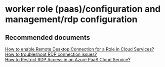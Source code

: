 <properties
	pageTitle="worker role (paas)/configuration and management/rdp configuration"
	description="worker role (paas)/configuration and management/rdp configuration"
	service="microsoft.classiccompute"
	resource="domainnames"
	authors="aashu"
	displayOrder=""
	selfHelpType="generic"
	supportTopicIds="32553316"
	resourceTags=""
	productPesIds="13185"
	cloudEnvironments="public"
/>

# worker role (paas)/configuration and management/rdp configuration

## **Recommended documents**
[How to enable Remote Desktop Connection for a Role in Cloud Services?](https://azure.microsoft.com/en-us/documentation/articles/cloud-services-role-enable-remote-desktop/) <br>
[How to troubleshoot RDP connection issues?](https://azure.microsoft.com/en-us/documentation/articles/virtual-machines-windows-troubleshoot-rdp-connection/#troubleshoot-specific-remote-desktop-connection-errors) <br>
[How to Restrict RDP Access in an Azure PaaS Cloud Service?](https://blogs.msdn.microsoft.com/kwill/2014/12/16/how-to-restrict-rdp-access-in-an-azure-paas-cloud-service/)
